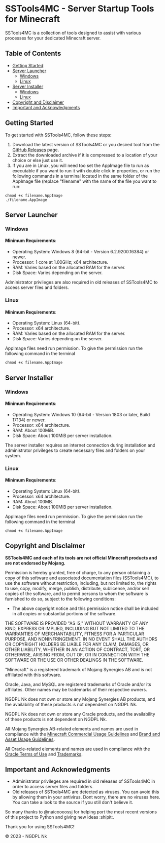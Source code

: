 # SSTools4MC - Server Startup Tools for Minecraft

SSTools4MC is a collection of tools designed to assist with various processes for your dedicated Minecraft server.

## Table of Contents
- [Getting Started](#getting-started)
- [Server Launcher](#server-launcher)
  - [Windows](#windows)
  - [Linux](#linux)
- [Server Installer](#server-installer)
  - [Windows](#windows-1)
  - [Linux](#linux-1)
- [Copyright and Disclaimer](#copyright-and-disclaimer)
- [Important and Acknowledgments](#important-and-acknowledgments)

## Getting Started
To get started with SSTools4MC, follow these steps:

1. Download the latest version of SSTools4MC or you desired tool from the [GitHub Releases](https://github.com/NGDPLNk/SSTools4MC/releases/latest) page.
2. Extract the downloaded archive if it is compressed to a location of your choice or else just use it.
3. If you are in Linux, you will need too set the AppImage file to run as executable if you want to run it with double click in properties, or run the following commands in a terminal located in the same folder of the AppImage file (replace "filename" with the name of the file you want to run:

```
chmod +x filename.AppImage
./filename.AppImage
```

## Server Launcher
### Windows
#### Minimum Requirements:
- Operating System: Windows 8 (64-bit - Version 6.2.9200.16384) or newer.
- Processor: 1 core at 1.00GHz; x64 architecture.
- RAM: Varies based on the allocated RAM for the server.
- Disk Space: Varies depending on the server.

Administrator privileges are also required in old releases of SSTools4MC to access server files and folders.

### Linux
#### Minimum Requirements:
- Operating System: Linux (64-bit).
- Processor: x64 architecture.
- RAM: Varies based on the allocated RAM for the server.
- Disk Space: Varies depending on the server.

AppImage files need run permission. To give the permission run the following command in the terminal

```chmod +x filename.AppImage```

## Server Installer
### Windows
#### Minimum Requirements:
- Operating System: Windows 10 (64-bit - Version 1803 or later, Build 17134) or newer.
- Processor: x64 architecture.
- RAM: About 100MiB.
- Disk Space: About 100MiB per server installation.

The server installer requires an internet connection during installation and administrator privileges to create necessary files and folders on your system.

### Linux
#### Minimum Requirements:
- Operating System: Linux (64-bit).
- Processor: x64 architecture.
- RAM: About 100MB.
- Disk Space: About 100MiB per server installation.

AppImage files need run permission. To give the permission run the following command in the terminal

```chmod +x filename.AppImage```

## Copyright and Disclaimer
**SSTools4MC and each of its tools are not official Minecraft products and are not endorsed by Mojang.**

Permission is hereby granted, free of charge, to any person obtaining a copy of this software and associated documentation files (SSTools4MC), to use the software without restriction, including, but not limited to, the rights to use, copy, modify, merge, publish, distribute, sublicense, and/or sell copies of the software, and to permit persons to whom the software is furnished to do so, subject to the following conditions:

- The above copyright notice and this permission notice shall be included in all copies or substantial portions of the software.

THE SOFTWARE IS PROVIDED "AS IS," WITHOUT WARRANTY OF ANY KIND, EXPRESS OR IMPLIED, INCLUDING BUT NOT LIMITED TO THE WARRANTIES OF MERCHANTABILITY, FITNESS FOR A PARTICULAR PURPOSE, AND NONINFRINGEMENT. IN NO EVENT SHALL THE AUTHORS OR COPYRIGHT HOLDERS BE LIABLE FOR ANY CLAIM, DAMAGES, OR OTHER LIABILITY, WHETHER IN AN ACTION OF CONTRACT, TORT, OR OTHERWISE, ARISING FROM, OUT OF, OR IN CONNECTION WITH THE SOFTWARE OR THE USE OR OTHER DEALINGS IN THE SOFTWARE.

"Minecraft" is a registered trademark of Mojang Synergies AB and is not affiliated with this software.

Oracle, Java, and MySQL are registered trademarks of Oracle and/or its affiliates. Other names may be trademarks of their respective owners.

NGDPL Nk does not own or store any Mojang Synergies AB products, and the availability of these products is not dependent on NGDPL Nk.

NGDPL Nk does not own or store any Oracle products, and the availability of these products is not dependent on NGDPL Nk.

All Mojang Synergies AB-related elements and names are used in compliance with the [Minecraft Commercial Usage Guidelines](https://www.minecraft.net/en-us/eula/) and [Brand and Asset Usage Guidelines](https://account.mojang.com/terms?ref=ft#brand).

All Oracle-related elements and names are used in compliance with the [Oracle Terms of Use](https://www.oracle.com/legal/terms.html) and [Trademarks](https://www.oracle.com/legal/trademarks.html).

## Important and Acknowledgments
- Administrator privileges are required in old releases of SSTools4MC in order to access server files and folders.
- Old releases of SSTools4MC are detected as viruses. You can avoid this by allowing them in your antivirus. Dont worry, there are no viruses here. You can take a look to the source if you still don't believe it.

So many thanks to @naicoooossj for helping port the most recent versions of this project to Python and giving new ideas :shipit:.

Thank you for using SSTools4MC!

© 2023 - NGDPL Nk
